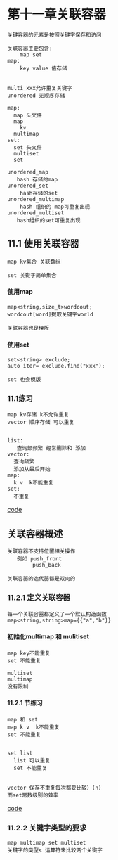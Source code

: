 # 第十一章关联容器
```
关键容器的元素是按照关键字保存和访问

关联容器主要包含:
    map set
map:
    key value 值存储


multi_xxx允许重复关键字
unordered 无顺序存储

map:
  map 头文件
  map 
    kv 
  multimap
set:
  set 头文件
  multiset
  set

unordered_map
   hash 存储的map
unordered_set
    hash存储的set
unordered_multimap
    hash 组织的 map可重复出现
unordered_multiset
   hash组织的set可重复出现
```
## 11.1 使用关联容器
```
map kv集合 关联数组

set 关键字简单集合
```
#### 使用map
```
map<string,size_t>wordcout;
wordcout[word]提取关键字world

关联容器也是模版
```
#### 使用set
```
set<string> exclude;
auto iter= exclude.find("xxx");

set 也会模版

```
### 11.1练习
```
map kv存储 k不允许重复
vector 顺序存储 可以重复


list:
   查询部频繁 经常删除和 添加 
vector:
  查询频繁
  添加从最后开始
map:
  k v  k不能重复
set:
  不重复

```
[code](./codes/chapter11/11_1.cpp)

## 关联容器概述
```
关联容器不支持位置相关操作
   例如 push_front
        push_back

关联容器的迭代器都是双向的
```
### 11.2.1 定义关联容器
```
每一个关联容器都定义了一个默认构造函数
map<string,string>map={{"a","b"}}
```
#### 初始化multimap 和 mulitiset
```
map key不能重复
set 不能重复

multiset
multimap 
没有限制
```
#### 11.2.1 节练习
```
map 和 set
map k v  k不能重复
set 不能重复


set list
  list 可以重复
  set 不能重复


vector 保存不重复每次都要比较）(n)
而set常数级别的效率
```
[code](./codes/chapter11/11_2_1.cpp)

### 11.2.2 关键字类型的要求
```
map multimap set multiset
关键字的类型< 运算符来比较两个关键字

``` 